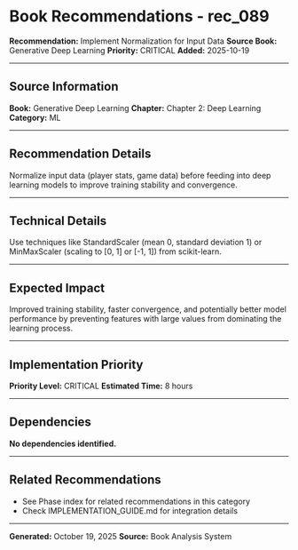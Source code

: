 # Book Recommendations - rec_089

**Recommendation:** Implement Normalization for Input Data
**Source Book:** Generative Deep Learning
**Priority:** CRITICAL
**Added:** 2025-10-19

---

## Source Information

**Book:** Generative Deep Learning
**Chapter:** Chapter 2: Deep Learning
**Category:** ML

---

## Recommendation Details

Normalize input data (player stats, game data) before feeding into deep learning models to improve training stability and convergence.

---

## Technical Details

Use techniques like StandardScaler (mean 0, standard deviation 1) or MinMaxScaler (scaling to [0, 1] or [-1, 1]) from scikit-learn.

---

## Expected Impact

Improved training stability, faster convergence, and potentially better model performance by preventing features with large values from dominating the learning process.

---

## Implementation Priority

**Priority Level:** CRITICAL
**Estimated Time:** 8 hours

---

## Dependencies

**No dependencies identified.**

---

## Related Recommendations

- See Phase index for related recommendations in this category
- Check IMPLEMENTATION_GUIDE.md for integration details

---

**Generated:** October 19, 2025
**Source:** Book Analysis System
